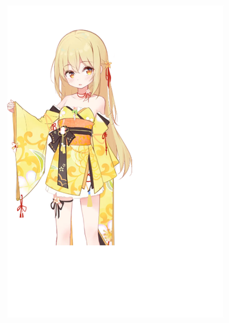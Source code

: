 <div style="position:relative; display: flex; flex-wrap: nowrap;"> 
    <img style='position:absolute; z-index:1;' src='github-metrics.svg' alt="github-metrics.svg"/>
    <img style='position:absolute; z-index:2;' src='https://raw.githubusercontent.com/keta1/keta1/main/pic/00.webp' width='300px' alt="00.webp"/>
</div> 

### Self Introduction

A college student who loves open source projects.   
***Currently Busy with school work and unavailable.***  
How to reach me: `Base64.decode("ZGV4QGxpYmFydC5zbw==")`

### Overall Status

[![Readme Card](https://github-readme-stats-one-bice.vercel.app/api?username=cinit&show_icons=true&role=OWNER,ORGANIZATION_MEMBER,COLLABORATOR)](https://github.com/anuraghazra/github-readme-stats)
![cinit](https://count.getloli.com/get/@cinit)
